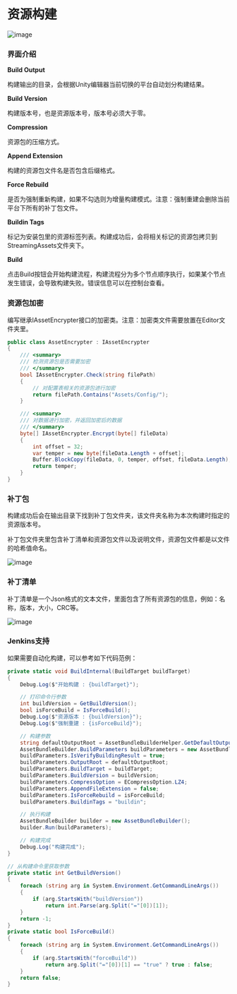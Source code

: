 # 资源构建

![image](https://github.com/tuyoogame/YooAsset/raw/main/Docs/Image/AssetBuilder-img1.jpg)

### 界面介绍

**Build Output**

构建输出的目录，会根据Unity编辑器当前切换的平台自动划分构建结果。

**Build Version**

构建版本号，也是资源版本号，版本号必须大于零。

**Compression**

资源包的压缩方式。

**Append Extension**

构建的资源包文件名是否包含后缀格式。

**Force Rebuild**

是否为强制重新构建，如果不勾选则为增量构建模式。注意：强制重建会删除当前平台下所有的补丁包文件。

**Buildin Tags**

标记为安装包里的资源标签列表。构建成功后，会将相关标记的资源包拷贝到StreamingAssets文件夹下。

**Build**

点击Build按钮会开始构建流程，构建流程分为多个节点顺序执行，如果某个节点发生错误，会导致构建失败。错误信息可以在控制台查看。

### 资源包加密

编写继承IAssetEncrypter接口的加密类。注意：加密类文件需要放置在Editor文件夹里。

````C#
public class AssetEncrypter : IAssetEncrypter
{
	/// <summary>
	/// 检测资源包是否需要加密
	/// </summary>
	bool IAssetEncrypter.Check(string filePath)
	{
		// 对配置表相关的资源包进行加密
		return filePath.Contains("Assets/Config/");
	}

	/// <summary>
	/// 对数据进行加密，并返回加密后的数据
	/// </summary>
	byte[] IAssetEncrypter.Encrypt(byte[] fileData)
	{
		int offset = 32;
		var temper = new byte[fileData.Length + offset];
		Buffer.BlockCopy(fileData, 0, temper, offset, fileData.Length);
		return temper;
	}
}
````

### 补丁包

构建成功后会在输出目录下找到补丁包文件夹，该文件夹名称为本次构建时指定的资源版本号。

补丁包文件夹里包含补丁清单和资源包文件以及说明文件，资源包文件都是以文件的哈希值命名。

![image](https://github.com/tuyoogame/YooAsset/raw/main/Docs/Image/AssetBuilder-img4.jpg)

### 补丁清单

补丁清单是一个Json格式的文本文件，里面包含了所有资源包的信息，例如：名称，版本，大小，CRC等。

![image](https://github.com/tuyoogame/YooAsset/raw/main/Docs/Image/AssetBuilder-img2.jpg)

### Jenkins支持

如果需要自动化构建，可以参考如下代码范例：

````c#
private static void BuildInternal(BuildTarget buildTarget)
{
	Debug.Log($"开始构建 : {buildTarget}");

	// 打印命令行参数
	int buildVersion = GetBuildVersion();
	bool isForceBuild = IsForceBuild();
	Debug.Log($"资源版本 : {buildVersion}");
	Debug.Log($"强制重建 : {isForceBuild}");

	// 构建参数
	string defaultOutputRoot = AssetBundleBuilderHelper.GetDefaultOutputRoot();
	AssetBundleBuilder.BuildParameters buildParameters = new AssetBundleBuilder.BuildParameters();
	buildParameters.IsVerifyBuildingResult = true;
	buildParameters.OutputRoot = defaultOutputRoot;
	buildParameters.BuildTarget = buildTarget;
	buildParameters.BuildVersion = buildVersion;
	buildParameters.CompressOption = ECompressOption.LZ4;
    buildParameters.AppendFileExtension = false;
	buildParameters.IsForceRebuild = isForceBuild;
	buildParameters.BuildinTags = "buildin";

	// 执行构建
	AssetBundleBuilder builder = new AssetBundleBuilder();
	builder.Run(buildParameters);

	// 构建完成
	Debug.Log("构建完成");
}

// 从构建命令里获取参数
private static int GetBuildVersion()
{
	foreach (string arg in System.Environment.GetCommandLineArgs())
	{
		if (arg.StartsWith("buildVersion"))
			return int.Parse(arg.Split("="[0])[1]);
	}
	return -1;
}
private static bool IsForceBuild()
{
	foreach (string arg in System.Environment.GetCommandLineArgs())
	{
		if (arg.StartsWith("forceBuild"))
			return arg.Split("="[0])[1] == "true" ? true : false;
	}
	return false;
}
````

